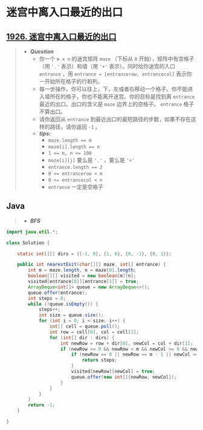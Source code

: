# 迷宫中离入口最近的出口

## [1926. 迷宫中离入口最近的出口](https://leetcode.cn/problems/nearest-exit-from-entrance-in-maze/)

> - ***Question***
>   - 你一个 `m x n` 的迷宫矩阵 `maze` （下标从 `0` 开始），矩阵中有空格子（用 `'.'` 表示）和墙（用 `'+'` 表示）。同时给你迷宫的入口 `entrance` ，用 `entrance = [entrancerow, entrancecol]` 表示你一开始所在格子的行和列。
>   - 每一步操作，你可以往上，下，左或者右移动一个格子。你不能进入墙所在的格子，你也不能离开迷宫。你的目标是找到离 `entrance` 最近的出口。出口的含义是 `maze` 边界上的空格子。 `entrance` 格子不算出口。
>   - 请你返回从 `entrance` 到最近出口的最短路径的步数，如果不存在这样的路径，请你返回 `-1` 。
>   - ***tips:***
>     - `maze.length == m`
>     - `maze[i].length == n`
>     - `1 <= m, n <= 100`
>     - `maze[i][j]` 要么是 `'.'` ，要么是 `'+'`
>     - `entrance.length == 2`
>     - `0 <= entrancerow < m`
>     - `0 <= entrancecol < n`
>     - `entrance` 一定是空格子

## Java

> - ***BFS***

```java
import java.util.*;

class Solution {

    static int[][] dirs = {{-1, 0}, {1, 0}, {0, -1}, {0, 1}};

    public int nearestExit(char[][] maze, int[] entrance) {
        int m = maze.length, n = maze[0].length;
        boolean[][] visited = new boolean[m][n];
        visited[entrance[0]][entrance[1]] = true;
        ArrayDeque<int[]> queue = new ArrayDeque<>();
        queue.offer(entrance);
        int steps = 0;
        while (!queue.isEmpty()) {
            steps++;
            int size = queue.size();
            for (int i = 0; i < size; i++) {
                int[] cell = queue.poll();
                int row = cell[0], col = cell[1];
                for (int[] dir : dirs) {
                    int newRow = row + dir[0], newCol = col + dir[1];
                    if (newRow >= 0 && newRow < m && newCol >= 0 && newCol < n && !visited[newRow][newCol] && maze[newRow][newCol] == '.') {
                        if (newRow == 0 || newRow == m - 1 || newCol == 0 || newCol == n - 1) {
                            return steps;
                        }
                        visited[newRow][newCol] = true;
                        queue.offer(new int[]{newRow, newCol});
                    }
                }
            }
        }
        return -1;
    }

}
```

